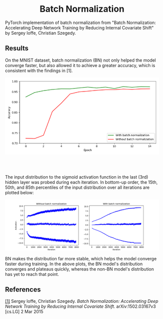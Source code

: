  
   
 
<!--
mlpi
title: Batch Normalization: Accelerating Deep Network Training by Reducing Internal Covariate Shift
category: Techniques
images: results/mnist/accuracies.png, results/mnist/activations.png
-->

<h1 align="center">Batch Normalization</h1>
PyTorch implementation of batch normalization from "Batch Normalization: Accelerating Deep Network Training by Reducing Internal Covariate Shift" by Sergey Ioffe, Christian Szegedy.


## Results

On the MNIST dataset, batch normalization (BN) not only helped the model converge faster, but also allowed it to achieve
a greater accuracy, which is consistent with the findings in [1].

![](results/mnist/accuracies.png)

<br><br>

The input distribution to the sigmoid activation function in the last (3rd) hidden layer was probed during each iteration.
In bottom-up order, the 15th, 50th, and 85th percentiles of the input distribution over all iterations are plotted below:

![](results/mnist/activations.png)

BN makes the distribution far more stable, which helps the model converge faster during training.
In the above plots, the BN model's distribution converges and plateaus quickly, whereas the non-BN model's distribution
has yet to reach that point.


## References
[[1]](https://arxiv.org/abs/1502.03167) Sergey Ioffe, Christian Szegedy. *Batch Normalization: Accelerating Deep Network Training by Reducing Internal Covariate Shift*.
arXiv:1502.03167v3 [cs.LG] 2 Mar 2015
